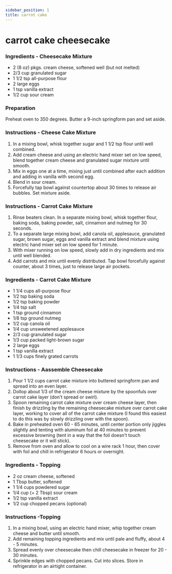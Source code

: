 ```yaml
---
sidebar_position: 1
title: carrot cake 
---
```

# carrot cake cheesecake

### Ingredients - Cheesecake Mixture
- 2 (8 oz) pkgs. cream cheese, softened well (but not melted)
- 2/3 cup granulated sugar
- 1 1/2 tsp all-purpose flour
- 2 large eggs
- 1 tsp vanilla extract
- 1/2 cup sour cream

### Preparation
Preheat oven to 350 degrees. Butter a 9-inch springform pan and set aside.

### Instructions - Cheese Cake Mixture
1. In a mixing bowl, whisk together sugar and 1 1/2 tsp flour until well combined. 
2. Add cream cheese and using an electric hand mixer set on low speed, blend together cream cheese and granulated sugar mixture until smooth.
3. Mix in eggs one at a time, mixing just until combined after each addition and adding in vanilla with second egg. 
4. Blend in sour cream. 
5. Forcefully tap bowl against countertop about 30 times to release air bubbles. Set mixture aside.


### Instructions - Carrot Cake Mixture
1. Rinse beaters clean. In a separate mixing bowl, whisk together flour, baking soda, baking powder, salt, cinnamon and nutmeg for 30 seconds.
2. To a separate large mixing bowl, add canola oil, applesauce, granulated sugar, brown sugar, eggs and vanilla extract and blend mixture using electric hand mixer set on low speed for 1 minute.
3. With mixer running on low speed, slowly add in dry ingredients and mix until well blended. 
4. Add carrots and mix until evenly distributed. Tap bowl forcefully against counter, about 3 times, just to release large air pockets.


### Ingredients - Carrot Cake Mixture
- 1 1/4 cups all-purpose flour
- 1/2 tsp baking soda
- 1/2 tsp baking powder
- 1/4 tsp salt
- 1 tsp ground cinnamon
- 1/8 tsp ground nutmeg
- 1/2 cup canola oil
- 1/4 cup unsweetened applesauce
- 2/3 cup granulated sugar
- 1/3 cup packed light-brown sugar
- 2 large eggs
- 1 tsp vanilla extract
- 1 1/3 cups finely grated carrots

### Instructions - Aassemble Cheesecake
1. Pour 1 1/2 cups carrot cake mixture into buttered springform pan and spread into an even layer. 
2. Dollop about 1/3 of the cream cheese mixture by the spoonfuls over carrot cake layer (don't spread or swirl).
3. Spoon remaining carrot cake mixture over cream cheese layer, then finish by drizzling by the remaining cheesecake mixture over carrot cake layer, working to cover all of the carrot cake mixture (I found this easiest to do this was by slowly drizzling over with the spoon).
4. Bake in preheated oven 60 - 65 minutes, until center portion only jiggles slightly and tenting with aluminum foil at 40 minutes to prevent excessive browning (tent in a way that the foil doesn't touch cheesecake or it will stick). 
5. Remove from oven and allow to cool on a wire rack 1 hour, then cover with foil and chill in refrigerator 6 hours or overnight.

### Ingredients - Topping
- 2 oz cream cheese, softened
- 1 Tbsp butter, softened
- 1 1/4 cups powdered sugar
- 1/4 cup (+ 2 Tbsp) sour cream
- 1/2 tsp vanilla extract
- 1/2 cup chopped pecans (optional)

### Instructions -Topping
1. In a mixing bowl, using an electric hand mixer, whip together cream cheese and butter until smooth. 
2. Add remaining topping ingredients and mix until pale and fluffy, about 4 - 5 minutes.
3. Spread evenly over cheesecake then chill cheesecake in freezer for 20 - 30 minutes. 
4. Sprinkle edges with chopped pecans. Cut into slices. Store in refrigerator in an airtight container.